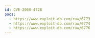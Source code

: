 ```yaml
---
id: CVE-2008-4728
pocs:
  - https://www.exploit-db.com/raw/6773
  - https://www.exploit-db.com/raw/6774
  - https://www.exploit-db.com/raw/6776
---
```

